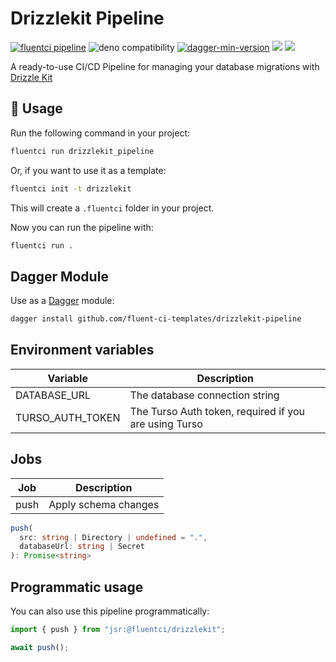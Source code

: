 # Drizzlekit Pipeline

[![fluentci pipeline](https://shield.fluentci.io/x/drizzlekit_pipeline)](https://pkg.fluentci.io/drizzlekit_pipeline)
![deno compatibility](https://shield.deno.dev/deno/^1.41)
[![dagger-min-version](https://shield.fluentci.io/dagger/v0.11.7)](https://dagger.io)
[![](https://jsr.io/badges/@fluentci/drizzlekit)](https://jsr.io/@fluentci/drizzlekit)
[![](https://img.shields.io/codecov/c/gh/fluent-ci-templates/drizzlekit-pipeline)](https://codecov.io/gh/fluent-ci-templates/drizzlekit-pipeline)

A ready-to-use CI/CD Pipeline for managing your database migrations with [Drizzle Kit](https://orm.drizzle.team/kit-docs/overview)

## 🚀 Usage

Run the following command in your project:

```bash
fluentci run drizzlekit_pipeline
```

Or, if you want to use it as a template:

```bash
fluentci init -t drizzlekit
```

This will create a `.fluentci` folder in your project.

Now you can run the pipeline with:

```bash
fluentci run .
```

## Dagger Module

Use as a [Dagger](https://dagger.io) module:

```bash
dagger install github.com/fluent-ci-templates/drizzlekit-pipeline
```

## Environment variables

| Variable         | Description                    |
| ---------------- | ------------------------------ |
| DATABASE_URL     | The database connection string |
| TURSO_AUTH_TOKEN | The Turso Auth token, required if you are using Turso |

## Jobs

| Job       | Description               |
| --------- | ------------------------- |
| push      | Apply schema changes      |

```typescript
push(
  src: string | Directory | undefined = ".",
  databaseUrl: string | Secret
): Promise<string>
```

## Programmatic usage

You can also use this pipeline programmatically:

```ts
import { push } from "jsr:@fluentci/drizzlekit";

await push();

```

